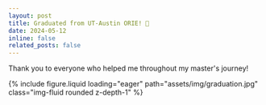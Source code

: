 ```yaml
---
layout: post
title: Graduated from UT-Austin ORIE! 🎉
date: 2024-05-12 
inline: false
related_posts: false
---
```


Thank you to everyone who helped me throughout my master's journey!

<div class="row mt-3">
    <div class="col-sm mt-3 mt-md-0">
        {% include figure.liquid loading="eager" path="assets/img/graduation.jpg" class="img-fluid rounded z-depth-1" %}
    </div>
</div>
